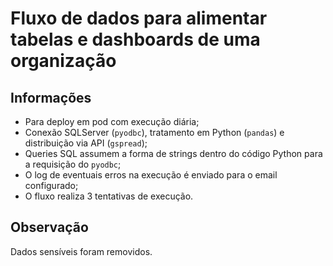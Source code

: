 # Fluxo de dados para alimentar tabelas e dashboards de uma organização

## Informações
- Para deploy em pod com execução diária;
- Conexão SQLServer (`pyodbc`), tratamento em Python (`pandas`) e distribuição via API (`gspread`);
- Queries SQL assumem a forma de strings dentro do código Python para a requisição do `pyodbc`;
- O log de eventuais erros na execução é enviado para o email configurado;
- O fluxo realiza 3 tentativas de execução.

## Observação
Dados sensíveis foram removidos.

